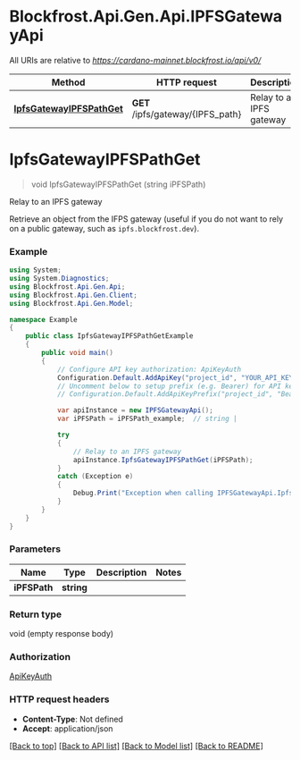 # Blockfrost.Api.Gen.Api.IPFSGatewayApi

All URIs are relative to *https://cardano-mainnet.blockfrost.io/api/v0/*

Method | HTTP request | Description
------------- | ------------- | -------------
[**IpfsGatewayIPFSPathGet**](IPFSGatewayApi.md#ipfsgatewayipfspathget) | **GET** /ipfs/gateway/{IPFS_path} | Relay to an IPFS gateway

<a name="ipfsgatewayipfspathget"></a>
# **IpfsGatewayIPFSPathGet**
> void IpfsGatewayIPFSPathGet (string iPFSPath)

Relay to an IPFS gateway

Retrieve an object from the IFPS gateway (useful if you do not want to rely on a public gateway, such as `ipfs.blockfrost.dev`).

### Example
```csharp
using System;
using System.Diagnostics;
using Blockfrost.Api.Gen.Api;
using Blockfrost.Api.Gen.Client;
using Blockfrost.Api.Gen.Model;

namespace Example
{
    public class IpfsGatewayIPFSPathGetExample
    {
        public void main()
        {
            // Configure API key authorization: ApiKeyAuth
            Configuration.Default.AddApiKey("project_id", "YOUR_API_KEY");
            // Uncomment below to setup prefix (e.g. Bearer) for API key, if needed
            // Configuration.Default.AddApiKeyPrefix("project_id", "Bearer");

            var apiInstance = new IPFSGatewayApi();
            var iPFSPath = iPFSPath_example;  // string | 

            try
            {
                // Relay to an IPFS gateway
                apiInstance.IpfsGatewayIPFSPathGet(iPFSPath);
            }
            catch (Exception e)
            {
                Debug.Print("Exception when calling IPFSGatewayApi.IpfsGatewayIPFSPathGet: " + e.Message );
            }
        }
    }
}
```

### Parameters

Name | Type | Description  | Notes
------------- | ------------- | ------------- | -------------
 **iPFSPath** | **string**|  | 

### Return type

void (empty response body)

### Authorization

[ApiKeyAuth](../README.md#ApiKeyAuth)

### HTTP request headers

 - **Content-Type**: Not defined
 - **Accept**: application/json

[[Back to top]](#) [[Back to API list]](../README.md#documentation-for-api-endpoints) [[Back to Model list]](../README.md#documentation-for-models) [[Back to README]](../README.md)

